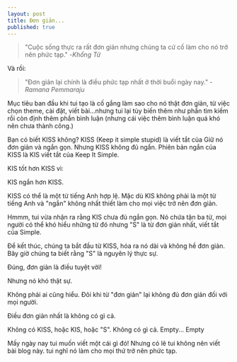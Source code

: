 ```yaml
---
layout: post
title: Đơn giản...
published: true
---
```

> "Cuộc sống thực ra rất đơn giản nhưng chúng ta cứ cố làm cho nó trở nên phức tạp." -_Khổng Tử_

Và rồi:

> "Đơn giản lại chính là điều phức tạp nhất ở thời buổi ngày nay." - _Ramana Pemmaraju_

Mục tiêu ban đầu khi tui tạo là cố gắng làm sao cho nó thật đơn giản, từ việc chọn theme, cài đặt, viết bài...nhưng tui lại tùy biến thêm như phần tìm kiếm rồi còn định thêm phần bình luận (nhưng cái việc thêm bình luận quá khó nên chưa thành công.)

Bạn có biết KISS không? KISS (Keep it simple stupid) là viết tắt của Giữ nó đơn giản và ngắn gọn. Nhưng KISS không đủ ngắn. Phiên bản ngắn của KISS là KIS viết tắt của Keep It Simple.

KIS tốt hơn KISS vì:

KIS ngắn hơn KISS.

KISS có thể là một từ tiếng Anh hợp lệ. Mặc dù KIS không phải là một từ tiếng Anh và
"ngắn" không nhất thiết làm cho mọi việc trở nên đơn giản.

Hmmm, tui vừa nhận ra rằng KIS chưa đủ ngắn gọn. Nó chứa tận ba từ, mọi người có thể khó hiểu những từ đó nhưng "S" là từ đơn giản nhất, viết tắt của Simple.

Để kết thúc, chúng ta bắt đầu từ KISS, hóa ra nó dài và không hề đơn giản. Bây giờ chúng ta biết rằng "S" là nguyên lý thực sự.

Đúng, đơn giản là điều tuyệt vời!

Nhưng nó khó thật sự.

Không phải ai cũng hiểu. Đôi khi từ "đơn giản" lại không đủ đơn giản đối với mọi người.

Điều đơn giản nhất là không có gì cả.

Không có KISS, hoặc KIS, hoặc "S". Không có gì cả. Empty... Empty

Mấy ngày nay tui muốn viết một cái gì đó! Nhưng có lẽ tui không nên viết bài blog này. tui nghĩ nó làm cho mọi thứ trở nên phức tạp.
